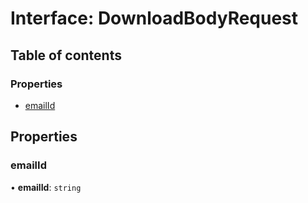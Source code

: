 # Interface: DownloadBodyRequest

## Table of contents

### Properties

- [emailId](DownloadBodyRequest.md#emailid)

## Properties

### <a id="emailid" name="emailid"></a> emailId

• **emailId**: `string`
